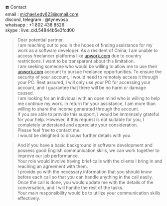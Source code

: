 ☎️ Contact  
email : michael.edy623@gmail.com  
discord, telegram : @tynevosa  
whatsapp : +1 802 438 8526  
skype : live:.cid.54844b5e3fcd00  

> Dear potential partner,  
I am reaching out to you in the hopes of finding assistance for my work as a software developer. As a resident of China, I am unable to access freelancer platforms like [upwork.com](https://www.upwork.com) due to country restrictions. I want to be transparent about this limitation.  
I am seeking someone who would be willing to allow me to use their [upwork.com](https://www.upwork.com) account to pursue freelance opportunities. To ensure the security of your account, I would need to remotely access it through your PC. Rest assured, I will only use your PC for accessing your account, and I guarantee that there will be no harm or damage caused.  
I am looking for an individual with an open mind who is willing to help me continue my work. In return for your assistance, I am more than willing to share the income generated through the account.  
If you are able to provide this support, I would be immensely grateful for your help. However, if this request is not suitable for you, I completely understand and appreciate your consideration.  
Please feel free to contact me.  
I would be delighted to discuss further details with you.  
  
> And if you have a basic background in software development and possess good English communication skills, we can work together to improve our job performance.  
Your role would involve having brief calls with the clients I bring in and reaching an agreement with them.  
I provide yo with the necessary information that you should know before each call so that you can handle anything in the call easily.  
Once the call is done, you would update me with the details of the conversation, and I will handle the rest of the tasks.  
Your main responsibility would be to utilize your communication skills effectively.  
